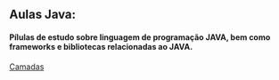 ## Aulas Java:

#### Pílulas de estudo sobre linguagem de programação JAVA, bem como frameworks e bibliotecas relacionadas ao JAVA.

[Camadas](CamadasORM-DTO/)
